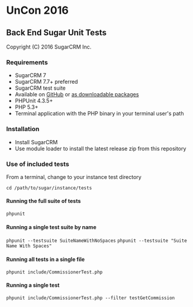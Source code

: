 # UnCon 2016

## Back End Sugar Unit Tests

Copyright (C) 2016 SugarCRM Inc.


### Requirements
- SugarCRM 7
 - SugarCRM 7.7+ preferred
- SugarCRM test suite
 - Available on [GitHub](https://github.com/sugarcrm/unit-tests) or [as downloadable packages](https://github.com/sugarcrm/unit-tests/releases)
- PHPUnit 4.3.5+
- PHP 5.3+
- Terminal application with the PHP binary in your terminal user's path

### Installation
- Install SugarCRM
- Use module loader to install the latest release zip from this repository

### Use of included tests
From a terminal, change to your instance test directory

`cd /path/to/sugar/instance/tests`

#### Running the full suite of tests
 `phpunit`

#### Running a single test suite by name
`phpunit --testsuite SuiteNameWithNoSpaces`
`phpunit --testsuite "Suite Name With Spaces"`

#### Running all tests in a single file
`phpunit include/CommissionerTest.php`

#### Running a single test
`phpunit include/CommissionerTest.php --filter testGetCommission`

